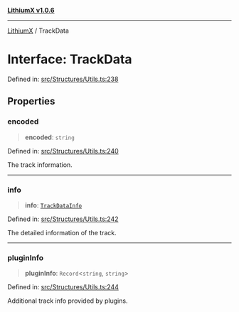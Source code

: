 [**LithiumX v1.0.6**](../README.md)

***

[LithiumX](../globals.md) / TrackData

# Interface: TrackData

Defined in: [src/Structures/Utils.ts:238](https://github.com/anantix-network/LithiumX/blob/50b399548f48d78c1c57a0dfe99d487d3da44bc6/src/Structures/Utils.ts#L238)

## Properties

### encoded

> **encoded**: `string`

Defined in: [src/Structures/Utils.ts:240](https://github.com/anantix-network/LithiumX/blob/50b399548f48d78c1c57a0dfe99d487d3da44bc6/src/Structures/Utils.ts#L240)

The track information.

***

### info

> **info**: [`TrackDataInfo`](TrackDataInfo.md)

Defined in: [src/Structures/Utils.ts:242](https://github.com/anantix-network/LithiumX/blob/50b399548f48d78c1c57a0dfe99d487d3da44bc6/src/Structures/Utils.ts#L242)

The detailed information of the track.

***

### pluginInfo

> **pluginInfo**: `Record`\<`string`, `string`\>

Defined in: [src/Structures/Utils.ts:244](https://github.com/anantix-network/LithiumX/blob/50b399548f48d78c1c57a0dfe99d487d3da44bc6/src/Structures/Utils.ts#L244)

Additional track info provided by plugins.
